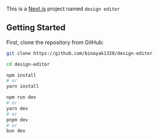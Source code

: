 This is a [Next.js](https://nextjs.org) project named  `design editor`

## Getting Started

First, clone the repository from GitHub:

```bash
git clone https://github.com/binayak1320/design-editor

cd design-editor

npm install
# or
yarn install

npm run dev
# or
yarn dev
# or
pnpm dev
# or
bun dev